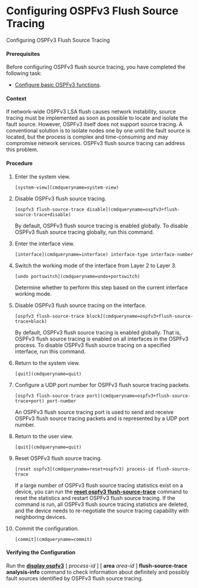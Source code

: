 Configuring OSPFv3 Flush Source Tracing
=======================================

Configuring OSPFv3 Flush Source Tracing

#### Prerequisites

Before configuring OSPFv3 flush source tracing, you have completed the following task:

* [Configure basic OSPFv3 functions](vrp_ospfv3_cfg_0009.html).

#### Context

If network-wide OSPFv3 LSA flush causes network instability, source tracing must be implemented as soon as possible to locate and isolate the fault source. However, OSPFv3 itself does not support source tracing. A conventional solution is to isolate nodes one by one until the fault source is located, but the process is complex and time-consuming and may compromise network services. OSPFv3 flush source tracing can address this problem.


#### Procedure

1. Enter the system view.
   
   
   ```
   [system-view](cmdqueryname=system-view)
   ```
2. Disable OSPFv3 flush source tracing.
   
   
   ```
   [ospfv3 flush-source-trace disable](cmdqueryname=ospfv3+flush-source-trace+disable)
   ```
   
   By default, OSPFv3 flush source tracing is enabled globally. To disable OSPFv3 flush source tracing globally, run this command.
3. Enter the interface view.
   
   
   ```
   [interface](cmdqueryname=interface) interface-type interface-number
   ```
4. Switch the working mode of the interface from Layer 2 to Layer 3.
   
   
   ```
   [undo portswitch](cmdqueryname=undo+portswitch)
   ```
   
   Determine whether to perform this step based on the current interface working mode.
5. Disable OSPFv3 flush source tracing on the interface.
   
   
   ```
   [ospfv3 flush-source-trace block](cmdqueryname=ospfv3+flush-source-trace+block)
   ```
   
   By default, OSPFv3 flush source tracing is enabled globally. That is, OSPFv3 flush source tracing is enabled on all interfaces in the OSPFv3 process. To disable OSPFv3 flush source tracing on a specified interface, run this command.
6. Return to the system view.
   
   
   ```
   [quit](cmdqueryname=quit)
   ```
7. Configure a UDP port number for OSPFv3 flush source tracing packets.
   
   
   ```
   [ospfv3 flush-source-trace port](cmdqueryname=ospfv3+flush-source-trace+port) port-number
   ```
   
   An OSPFv3 flush source tracing port is used to send and receive OSPFv3 flush source tracing packets and is represented by a UDP port number.
8. Return to the user view.
   
   
   ```
   [quit](cmdqueryname=quit)
   ```
9. Reset OSPFv3 flush source tracing.
   
   
   ```
   [reset ospfv3](cmdqueryname=reset+ospfv3) process-id flush-source-trace
   ```
   
   If a large number of OSPFv3 flush source tracing statistics exist on a device, you can run the [**reset ospfv3 flush-source-trace**](cmdqueryname=reset+ospfv3+flush-source-trace) command to reset the statistics and restart OSPFv3 flush source tracing. If the command is run, all OSPFv3 flush source tracing statistics are deleted, and the device needs to re-negotiate the source tracing capability with neighboring devices.
10. Commit the configuration.
    
    
    ```
    [commit](cmdqueryname=commit)
    ```

#### Verifying the Configuration

Run the [**display ospfv3**](cmdqueryname=display+ospfv3) [ *process-id* ] [ **area** *area-id* ] **flush-source-trace analysis-info** command to check information about definitely and possibly fault sources identified by OSPFv3 flush source tracing.